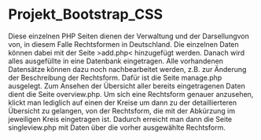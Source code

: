 # Projekt_Bootstrap_CSS
Diese einzelnen PHP Seiten dienen der Verwaltung und der Darsellungvon von, in diesem Falle Rechtsformen in Deutschland. Die einzelnen Daten können dabei mit der Seite >add.php< hinzugefügt werden. Danach wird alles ausgefüllte in eine Datenbank eingetragen. Alle vorhandenen Datensätze können dazu noch nachbearbeitet werden, z.B. zur Änderung der Beschreibung der Rechtsform. Dafür ist die Seite manage.php ausgelegt. Zum Ansehen der Übersicht aller bereits eingetragenen Daten dient die Seite overview.php. Um sich eine Rechtsform genauer anzusehen, klickt man lediglich auf einen der Kreise um dann zu der detaillierteren Übersicht zu gelangen, von der Rechtsform, die mit der Abkürzung im jeweiligen Kreis eingetragen ist. Dadurch erreicht man dann die Seite singleview.php mit Daten über die vorher ausgewählte Rechtsform.
